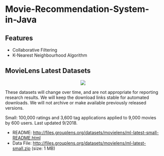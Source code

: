 # Movie-Recommendation-System-in-Java
## Features
* Collaborative Filtering
* K-Nearest Neighbourhood Algorithm

## MovieLens Latest Datasets
<div style="text-align:center"><img src ="https://encrypted-tbn0.gstatic.com/images?q=tbn:ANd9GcQ2BSUWPgGHEyVksj9WVbCgd6Evad5zPTqSn63rLvINGcHcmcaB" /></div>

These datasets will change over time, and are not appropriate for reporting research results. We will keep the download links stable for automated downloads. We will not archive or make available previously released versions.

Small: 100,000 ratings and 3,600 tag applications applied to 9,000 movies by 600 users. Last updated 9/2018.

* README: http://files.grouplens.org/datasets/movielens/ml-latest-small-README.html
* Data File: http://files.grouplens.org/datasets/movielens/ml-latest-small.zip (size: 1 MB)
